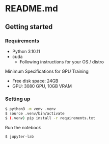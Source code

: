 # README.md

## Getting started

### Requirements

- Python 3.10.11
- cuda
   - Following instructions for your OS / distro

Minimum Specifications for GPU Training
- Free disk space: 24GB
- GPU: 3080 GPU, 10GB VRAM


### Setting up

```bash
$ python3 -m venv .venv
$ source .venv/bin/activate
$ (.venv) pip install -r requirements.txt
```

Run the notebook

```bash
$ jupyter-lab
```
